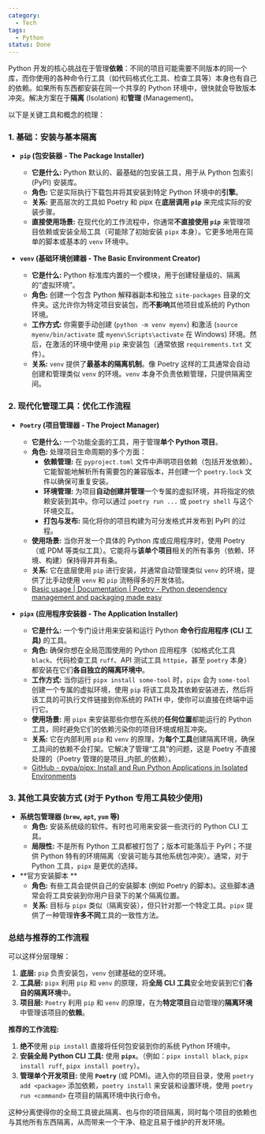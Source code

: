 ```yaml
---
category:
  - Tech
tags:
  - Python
status: Done
---
```

Python 开发的核心挑战在于管理**依赖**：不同的项目可能需要不同版本的同一个库，而你使用的各种命令行工具（如代码格式化工具、检查工具等）本身也有自己的依赖。如果所有东西都安装在同一个共享的 Python 环境中，很快就会导致版本冲突。解决方案在于**隔离** (Isolation) 和**管理** (Management)。

以下是关键工具和概念的梳理：

### 1. 基础：安装与基本隔离

- **`pip` (包安装器 - The Package Installer)**
    
    - **它是什么:** Python 默认的、最基础的包安装工具，用于从 Python 包索引 (PyPI) 安装库。
    - **角色:** 它是实际执行下载包并将其安装到特定 Python 环境中的**引擎**。
    - **关系:** 更高层次的工具如 Poetry 和 pipx 在**底层调用 `pip`** 来完成实际的安装步骤。
    - **直接使用场景:** 在现代化的工作流程中，你通常**不直接使用 `pip`** 来管理项目依赖或安装全局工具（可能除了初始安装 `pipx` 本身）。它更多地用在简单的脚本或基本的 `venv` 环境中。
- **`venv` (基础环境创建器 - The Basic Environment Creator)**
    
    - **它是什么:** Python 标准库内置的一个模块，用于创建轻量级的、隔离的“虚拟环境”。
    - **角色:** 创建一个包含 Python 解释器副本和独立 `site-packages` 目录的文件夹。这允许你为特定项目安装包，而**不影响**其他项目或系统的 Python 环境。
    - **工作方式:** 你需要手动创建 (`python -m venv myenv`) 和激活 (`source myenv/bin/activate` 或 `myenv\Scripts\activate` 在 Windows) 环境。然后，在激活的环境中使用 `pip` 来安装包（通常依据 `requirements.txt` 文件）。
    - **关系:** `venv` 提供了**最基本的隔离机制**。像 Poetry 这样的工具通常会自动创建和管理类似 `venv` 的环境。`venv` 本身不负责依赖管理，只提供隔离空间。

### 2. 现代化管理工具：优化工作流程

- **`Poetry` (项目管理器 - The Project Manager)**
    
    - **它是什么:** 一个功能全面的工具，用于管理**单个 Python 项目**。
    - **角色:** 处理项目生命周期的多个方面：
        - **依赖管理:** 在 `pyproject.toml` 文件中声明项目依赖（包括开发依赖）。它能智能地解析所有需要包的兼容版本，并创建一个 `poetry.lock` 文件以确保可重复安装。
        - **环境管理:** 为项目**自动创建并管理**一个专属的虚拟环境，并将指定的依赖安装到其中。你可以通过 `poetry run ...` 或 `poetry shell` 与这个环境交互。
        - **打包与发布:** 简化将你的项目构建为可分发格式并发布到 PyPI 的过程。
    - **使用场景:** 当你开发一个具体的 Python 库或应用程序时，使用 Poetry（或 PDM 等类似工具）。它能将与**该单个项目**相关的所有事务（依赖、环境、构建）保持得井井有条。
    - **关系:** 它在底层使用 `pip` 进行安装，并通常自动管理类似 `venv` 的环境，提供了比手动使用 `venv` 和 `pip` 流畅得多的开发体验。
    - [Basic usage | Documentation | Poetry - Python dependency management and packaging made easy](https://python-poetry.org/docs/basic-usage/#initialising-a-pre-existing-project)
- **`pipx` (应用程序安装器 - The Application Installer)**
    
    - **它是什么:** 一个专门设计用来安装和运行 Python **命令行应用程序 (CLI 工具)** 的工具。
    - **角色:** 确保你想在全局范围使用的 Python 应用程序（如格式化工具 `black`、代码检查工具 `ruff`、API 测试工具 `httpie`，甚至 `poetry` 本身）都安装在它们**各自独立的隔离环境中**。
    - **工作方式:** 当你运行 `pipx install some-tool` 时，`pipx` 会为 `some-tool` 创建一个专属的虚拟环境，使用 `pip` 将该工具及其依赖安装进去，然后将该工具的可执行文件链接到你系统的 PATH 中，使你可以直接在终端中运行它。
    - **使用场景:** 用 `pipx` 来安装那些你想在系统的**任何位置**都能运行的 Python 工具，同时避免它们的依赖污染你的项目环境或相互冲突。
    - **关系:** 它在内部利用 `pip` 和 `venv` 的原理，为**每个工具**创建隔离环境，确保工具间的依赖不会打架。它解决了管理“工具”的问题，这是 Poetry 不直接处理的（Poetry 管理的是项目_内部_的依赖）。
    - [GitHub - pypa/pipx: Install and Run Python Applications in Isolated Environments](https://github.com/pypa/pipx)

### 3. 其他工具安装方式 (对于 Python 专用工具较少使用)

- **系统包管理器 (`brew`, `apt`, `yum` 等)**
    - **角色:** 安装系统级的软件。有时也可用来安装一些流行的 Python CLI 工具。
    - **局限性:** 不是所有 Python 工具都被打包了；版本可能落后于 PyPI；不提供 Python 特有的环境隔离（安装可能与其他系统包冲突）。通常，对于 Python 工具，`pipx` 是更优的选择。
- **官方安装脚本 **
    - **角色:** 有些工具会提供自己的安装脚本 (例如 Poetry 的脚本)。这些脚本通常会将工具安装到你用户目录下的某个隔离位置。
    - **关系:** 目标与 `pipx` 类似（隔离安装），但只针对那一个特定工具。`pipx` 提供了一种管理**许多不同**工具的一致性方法。

### 总结与推荐的工作流程

可以这样分层理解：

1. **底层:** `pip` 负责安装包，`venv` 创建基础的空环境。
2. **工具层:** `pipx` 利用 `pip` 和 `venv` 的原理，将**全局 CLI 工具**安全地安装到它们**各自的隔离环境**中。
3. **项目层:** `Poetry` 利用 `pip` 和 `venv` 的原理，在为**特定项目**自动管理的**隔离环境**中管理该项目的**依赖**。

**推荐的工作流程:**

1. **绝不**使用 `pip install` 直接将任何包安装到你的系统 Python 环境中。
2. **安装全局 Python CLI 工具:** 使用 **`pipx`**。（例如：`pipx install black`, `pipx install ruff`, `pipx install poetry`）。
3. **管理单个开发项目:** 使用 **`Poetry`** (或 PDM)。进入你的项目目录，使用 `poetry add <package>` 添加依赖，`poetry install` 来安装和设置环境，使用 `poetry run <command>` 在项目的隔离环境中执行命令。

这种分离使得你的全局工具彼此隔离、也与你的项目隔离，同时每个项目的依赖也与其他所有东西隔离，从而带来一个干净、稳定且易于维护的开发环境。